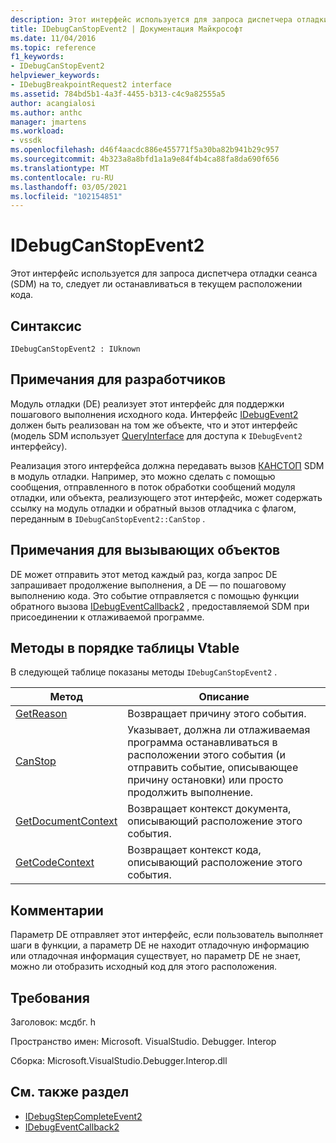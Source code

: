 ```yaml
---
description: Этот интерфейс используется для запроса диспетчера отладки сеанса (SDM) на то, следует ли останавливаться в текущем расположении кода.
title: IDebugCanStopEvent2 | Документация Майкрософт
ms.date: 11/04/2016
ms.topic: reference
f1_keywords:
- IDebugCanStopEvent2
helpviewer_keywords:
- IDebugBreakpointRequest2 interface
ms.assetid: 784bd5b1-4a3f-4455-b313-c4c9a82555a5
author: acangialosi
ms.author: anthc
manager: jmartens
ms.workload:
- vssdk
ms.openlocfilehash: d46f4aacdc886e455771f5a30ba82b941b29c957
ms.sourcegitcommit: 4b323a8a8bfd1a1a9e84f4b4ca88fa8da690f656
ms.translationtype: MT
ms.contentlocale: ru-RU
ms.lasthandoff: 03/05/2021
ms.locfileid: "102154851"
---
```

# <a name="idebugcanstopevent2"></a>IDebugCanStopEvent2
Этот интерфейс используется для запроса диспетчера отладки сеанса (SDM) на то, следует ли останавливаться в текущем расположении кода.

## <a name="syntax"></a>Синтаксис

```
IDebugCanStopEvent2 : IUknown
```

## <a name="notes-for-implementers"></a>Примечания для разработчиков
 Модуль отладки (DE) реализует этот интерфейс для поддержки пошагового выполнения исходного кода. Интерфейс [IDebugEvent2](../../../extensibility/debugger/reference/idebugevent2.md) должен быть реализован на том же объекте, что и этот интерфейс (модель SDM использует [QueryInterface](/cpp/atl/queryinterface) для доступа к `IDebugEvent2` интерфейсу).

 Реализация этого интерфейса должна передавать вызов [КАНСТОП](../../../extensibility/debugger/reference/idebugcanstopevent2-canstop.md) SDM в модуль отладки. Например, это можно сделать с помощью сообщения, отправленного в поток обработки сообщений модуля отладки, или объекта, реализующего этот интерфейс, может содержать ссылку на модуль отладки и обратный вызов отладчика с флагом, переданным в `IDebugCanStopEvent2::CanStop` .

## <a name="notes-for-callers"></a>Примечания для вызывающих объектов
 DE может отправить этот метод каждый раз, когда запрос DE запрашивает продолжение выполнения, а DE — по пошаговому выполнению кода. Это событие отправляется с помощью функции обратного вызова [IDebugEventCallback2](../../../extensibility/debugger/reference/idebugeventcallback2.md) , предоставляемой SDM при присоединении к отлаживаемой программе.

## <a name="methods-in-vtable-order"></a>Методы в порядке таблицы Vtable
 В следующей таблице показаны методы `IDebugCanStopEvent2` .

|Метод|Описание|
|------------|-----------------|
|[GetReason](../../../extensibility/debugger/reference/idebugcanstopevent2-getreason.md)|Возвращает причину этого события.|
|[CanStop](../../../extensibility/debugger/reference/idebugcanstopevent2-canstop.md)|Указывает, должна ли отлаживаемая программа останавливаться в расположении этого события (и отправить событие, описывающее причину остановки) или просто продолжить выполнение.|
|[GetDocumentContext](../../../extensibility/debugger/reference/idebugcanstopevent2-getdocumentcontext.md)|Возвращает контекст документа, описывающий расположение этого события.|
|[GetCodeContext](../../../extensibility/debugger/reference/idebugcanstopevent2-getcodecontext.md)|Возвращает контекст кода, описывающий расположение этого события.|

## <a name="remarks"></a>Комментарии
 Параметр DE отправляет этот интерфейс, если пользователь выполняет шаги в функции, а параметр DE не находит отладочную информацию или отладочная информация существует, но параметр DE не знает, можно ли отобразить исходный код для этого расположения.

## <a name="requirements"></a>Требования
 Заголовок: мсдбг. h

 Пространство имен: Microsoft. VisualStudio. Debugger. Interop

 Сборка: Microsoft.VisualStudio.Debugger.Interop.dll

## <a name="see-also"></a>См. также раздел
- [IDebugStepCompleteEvent2](../../../extensibility/debugger/reference/idebugstepcompleteevent2.md)
- [IDebugEventCallback2](../../../extensibility/debugger/reference/idebugeventcallback2.md)
